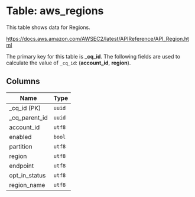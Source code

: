 # Table: aws_regions

This table shows data for Regions.

https://docs.aws.amazon.com/AWSEC2/latest/APIReference/API_Region.html

The primary key for this table is **_cq_id**.
The following fields are used to calculate the value of `_cq_id`: (**account_id**, **region**).

## Columns

| Name          | Type          |
| ------------- | ------------- |
|_cq_id (PK)|`uuid`|
|_cq_parent_id|`uuid`|
|account_id|`utf8`|
|enabled|`bool`|
|partition|`utf8`|
|region|`utf8`|
|endpoint|`utf8`|
|opt_in_status|`utf8`|
|region_name|`utf8`|